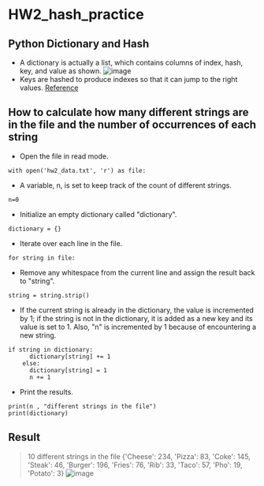 # HW2_hash_practice
## Python Dictionary and Hash
- A dictionary is actually a list, which contains columns of index, hash, key, and value as shown.
![image](https://github.com/CYchang990148/HW2_hash_practice/assets/161935555/69cfa4c3-0b52-4cfc-a98d-e76853cbff92)
- Keys are hashed to produce indexes so that it can jump to the right values.
[Reference](https://youtu.be/C4Kc8xzcA68?feature=shared)

## How to calculate how many different strings are in the file and the number of occurrences of each string
- Open the file in read mode.
```
with open('hw2_data.txt', 'r') as file:
```
- A variable, n, is set to keep track of the count of different strings.
```
n=0
```
- Initialize an empty dictionary called "dictionary".
```
dictionary = {}
```
- Iterate over each line in the file.
```
for string in file:
```
- Remove any whitespace from the current line and assign the result back to "string".
```
string = string.strip()
```
- If the current string is already in the dictionary, the value is incremented by 1; if the string is not in the dictionary, it is added as a new key and its value is set to 1. Also, "n" is incremented by 1 because of encountering a new string.
```
if string in dictionary:
      dictionary[string] += 1
    else:
      dictionary[string] = 1
      n += 1
```
- Print the results.
```
print(n , "different strings in the file")
print(dictionary)
```

## Result 
> 10 different strings in the file
> {'Cheese': 234, 'Pizza': 83, 'Coke': 145, 'Steak': 46, 'Burger': 196, 'Fries': 76, 'Rib': 33, 'Taco': 57, 'Pho': 19, 'Potato': 3}
![image](https://github.com/CYchang990148/HW2_hash_practice/assets/161935555/32ec6617-f800-4acc-bc4f-e735649f1c8c)
